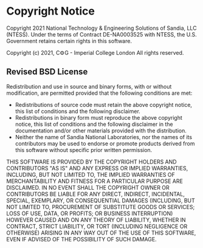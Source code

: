 Copyright Notice
=================

Copyright 2021 National Technology & Engineering Solutions of Sandia, LLC 
(NTESS). Under the terms of Contract DE-NA0003525 with NTESS, the U.S. 
Government retains certain rights in this software.

Copyright (c) 2021, C⚙G - Imperial College London
All rights reserved.

Revised BSD License
-------------------

Redistribution and use in source and binary forms, with or without
modification, are permitted provided that the following conditions
are met:

* Redistributions of source code must retain the above copyright notice, this 
  list of conditions and the following disclaimer.
* Redistributions in binary form must reproduce the above copyright notice, 
  this list of conditions and the following disclaimer in the documentation 
  and/or other materials provided with the distribution.
* Neither the name of Sandia National Laboratories, nor the names of
  its contributors may be used to endorse or promote products derived from
  this software without specific prior written permission.

THIS SOFTWARE IS PROVIDED BY THE COPYRIGHT HOLDERS AND CONTRIBUTORS
"AS IS" AND ANY EXPRESS OR IMPLIED WARRANTIES, INCLUDING, BUT NOT
LIMITED TO, THE IMPLIED WARRANTIES OF MERCHANTABILITY AND FITNESS FOR
A PARTICULAR PURPOSE ARE DISCLAIMED. IN NO EVENT SHALL THE COPYRIGHT
OWNER OR CONTRIBUTORS BE LIABLE FOR ANY DIRECT, INDIRECT, INCIDENTAL,
SPECIAL, EXEMPLARY, OR CONSEQUENTIAL DAMAGES (INCLUDING, BUT NOT LIMITED
TO, PROCUREMENT OF SUBSTITUTE GOODS OR SERVICES; LOSS OF USE, DATA, OR
PROFITS; OR BUSINESS INTERRUPTION) HOWEVER CAUSED AND ON ANY THEORY OF
LIABILITY, WHETHER IN CONTRACT, STRICT LIABILITY, OR TORT (INCLUDING
NEGLIGENCE OR OTHERWISE) ARISING IN ANY WAY OUT OF THE USE OF THIS
SOFTWARE, EVEN IF ADVISED OF THE POSSIBILITY OF SUCH DAMAGE.
